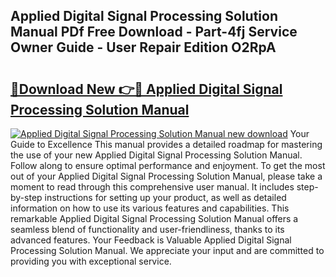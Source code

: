 ## Applied Digital Signal Processing Solution Manual PDf Free Download - Part-4fj Service Owner Guide - User Repair Edition O2RpA

# <h2><a href="http://bc30077.oget.top/?id=Applied+Digital+Signal+Processing+Solution+Manual">🔗Download New 👉🔴 Applied Digital Signal Processing Solution Manual</a></h2>

[![Applied Digital Signal Processing Solution Manual new download](https://i.imgur.com/5g1atiW.png)](http://bc30077.oget.top/?id=Applied+Digital+Signal+Processing+Solution+Manual)
Your Guide to Excellence This manual provides a detailed roadmap for mastering the use of your new Applied Digital Signal Processing Solution Manual. Follow along to ensure optimal performance and enjoyment. To get the most out of your Applied Digital Signal Processing Solution Manual, please take a moment to read through this comprehensive user manual. It includes step-by-step instructions for setting up your product, as well as detailed information on how to use its various features and capabilities. This remarkable Applied Digital Signal Processing Solution Manual offers a seamless blend of functionality and user-friendliness, thanks to its advanced features. Your Feedback is Valuable Applied Digital Signal Processing Solution Manual. We appreciate your input and are committed to providing you with exceptional service.
